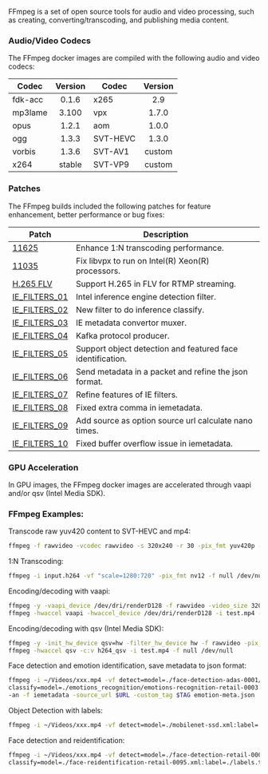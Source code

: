 FFmpeg is a set of open source tools for audio and video processing, such as creating, converting/transcoding, and publishing media content.

### Audio/Video Codecs

The FFmpeg docker images are compiled with the following audio and video codecs:

| Codec | Version | Codec | Version |
|-------|:-------:|-------|:-------:|
|fdk-acc|0.1.6|x265|2.9|
|mp3lame|3.100|vpx|1.7.0|
|opus|1.2.1|aom|1.0.0|
|ogg|1.3.3|SVT-HEVC|1.3.0|
|vorbis|1.3.6|SVT-AV1|custom|
|x264|stable|SVT-VP9|custom|


### Patches

The FFmpeg builds included the following patches for feature enhancement, better performance or bug fixes:

| Patch | Description |
|-------|-------------|
|[11625](https://patchwork.ffmpeg.org/patch/11625/raw)|Enhance 1:N transcoding performance.|
|[11035](https://patchwork.ffmpeg.org/patch/11035/raw)|Fix libvpx to run on Intel(R) Xeon(R) processors.|
|[H.265 FLV](https://raw.githubusercontent.com/VCDP/CDN/master/The-RTMP-protocol-extensions-for-H.265-HEVC.patch)|Support H.265 in FLV for RTMP streaming.|
|[IE_FILTERS_01](https://raw.githubusercontent.com/VCDP/FFmpeg-patch/master/media-analytics/0001-Intel-inference-engine-detection-filter.patch)|Intel inference engine detection filter.|
|[IE_FILTERS_02](https://raw.githubusercontent.com/VCDP/FFmpeg-patch/master/media-analytics/0002-New-filter-to-do-inference-classify.patch)|New filter to do inference classify.|
|[IE_FILTERS_03](https://raw.githubusercontent.com/VCDP/FFmpeg-patch/master/media-analytics/0003-iemetadata-convertor-muxer.patch)|IE metadata convertor muxer.|
|[IE_FILTERS_04](https://raw.githubusercontent.com/VCDP/FFmpeg-patch/master/media-analytics/0004-Kafka-protocol-producer.patch)|Kafka protocol producer.|
|[IE_FILTERS_05](https://raw.githubusercontent.com/VCDP/FFmpeg-patch/master/media-analytics/0005-Support-object-detection-and-featured-face-identific.patch)|Support object detection and featured face identification.|
|[IE_FILTERS_06](https://raw.githubusercontent.com/VCDP/FFmpeg-patch/master/media-analytics/0006-Send-metadata-in-a-packet-and-refine-the-json-format.patch)|Send metadata in a packet and refine the json format.|
|[IE_FILTERS_07](https://raw.githubusercontent.com/VCDP/FFmpeg-patch/master/media-analytics/0007-Refine-features-of-IE-filters.patch)|Refine features of IE filters.|
|[IE_FILTERS_08](https://raw.githubusercontent.com/VCDP/FFmpeg-patch/master/media-analytics/0008-fixed-extra-comma-in-iemetadata.patch)|Fixed extra comma in iemetadata.|
|[IE_FILTERS_09](https://raw.githubusercontent.com/VCDP/FFmpeg-patch/master/media-analytics/0009-add-source-as-option-source-url-calculate-nano-times.patch)|Add source as option source url calculate nano times.|
|[IE_FILTERS_10](https://raw.githubusercontent.com/VCDP/FFmpeg-patch/master/media-analytics/0010-fixed-buffer-overflow-issue-in-iemetadata.patch)|Fixed buffer overflow issue in iemetadata.|

### GPU Acceleration

In GPU images, the FFmpeg docker images are accelerated through vaapi and/or qsv (Intel Media SDK).

### FFmpeg Examples:

Transcode raw yuv420 content to SVT-HEVC and mp4:

```bash
ffmpeg -f rawvideo -vcodec rawvideo -s 320x240 -r 30 -pix_fmt yuv420p -i test.yuv -c:v libsvt_hevc -y test.mp4
```

1:N Transcoding:

```bash
ffmpeg -i input.h264 -vf "scale=1280:720" -pix_fmt nv12 -f null /dev/null -vf "scale=720:480" -pix_fmt nv12 -f null /dev/null -abr_pipeline
```

Encoding/decoding with vaapi:

```bash
ffmpeg -y -vaapi_device /dev/dri/renderD128 -f rawvideo -video_size 320x240 -r 30 -i test.yuv -vf 'format=nv12, hwupload' -c:v h264_vaapi -y test.mp4
ffmpeg -hwaccel vaapi -hwaccel_device /dev/dri/renderD128 -i test.mp4 -f null /dev/null
```

Encoding/decoding with qsv (Intel Media SDK):

```bash
ffmpeg -y -init_hw_device qsv=hw -filter_hw_device hw -f rawvideo -pix_fmt yuv420p -s:v 320x240 -i test.yuv -vf hwupload=extra_hw_frames=64,format=qsv -c:v h264_qsv -b:v 5M test.mp4
ffmpeg -hwaccel qsv -c:v h264_qsv -i test.mp4 -f null /dev/null
```

Face detection and emotion identification, save metadata to json format:

```bash
ffmpeg -i ~/Videos/xxx.mp4 -vf detect=model=./face-detection-adas-0001/FP32/face-detection-adas-0001.xml:name=face, \
classify=model=./emotions_recognition/emotions-recognition-retail-0003.xml:label=./emotions_recognition/emotion-labels.txt:name=emotion \
-an -f iemetadata -source_url $URL -custom_tag $TAG emotion-meta.json
```

Object Detection with labels:

```bash
ffmpeg -i ~/Videos/xxx.mp4 -vf detect=model=./mobilenet-ssd.xml:label=./object_labels.txt:name=objects -an -f null /dev/null
```

Face detection and reidentification:

```bash
ffmpeg -i ~/Videos/xxx.mp4 -vf detect=model=./face-detection-retail-0004.xml:name=face, \
classify=model=./face-reidentification-retail-0095.xml:label=./labels.txt:name=face_id:feature_file=./registered_faces.bin -an -f null /dev/nul
```

